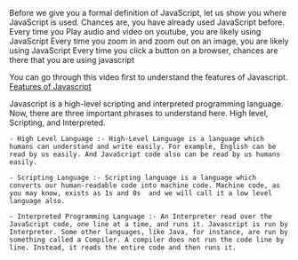 Before we give you a formal definition of JavaScript, let us show you where JavaScript is used. Chances are, you have already used JavaScript before.
Every time you Play audio and video on youtube, you are likely using JavaScript
Every time you zoom in and zoom out on an image, you are likely using JavaScript
Every time you click a button on a browser, chances are there that you are using javascript

You can go through this video first to understand the features of Javascript.
    [Features of Javascript](https://www.youtube.com/watch?v=DONMpU7Xc8w)

Javascript is a high-level scripting and interpreted programming language. Now, there are three important phrases to understand here. High level, Scripting, and Interpreted.

    - High Level Language :- High-Level Language is a language which humans can understand and write easily. For example, English can be read by us easily. And JavaScript code also can be read by us humans easily.

    - Scripting Language :- Scripting language is a language which converts our human-readable code into machine code. Machine code, as you may know, exists as 1s and 0s  and we will call it a low level language also.

    - Interpreted Programming Language :- An Interpreter read over the JavaScript code, one line at a time, and runs it. Javascript is run by Interpreter. Some other languages, like Java, for instance, are run by something called a Compiler. A compiler does not run the code line by line. Instead, it reads the entire code and then runs it. 